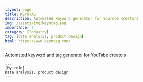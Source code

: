 ```yaml
---
layout: page
title: KEYnTAG
description: Automated keyword generator for YouTube creators
img: /assets/img/keyntag.png
importance: 7
category: [industry]
tag: [data analysis, product design]
html: https://www.keyntag.com/ 
---
```

 
<div class="row">
    <div class="col-sm mt-3 mt-md-0">
        <img class="img-fluid rounded z-depth-1" src="{{ '/assets/img/keyntag.png' }}" alt="" title="example image"/>
    </div>
</div>
<div class="caption">
    Automated keyword and tag generator for YouTube creators 
</div>

    ---
    [My role]
    Data analysis, product design
    --- 